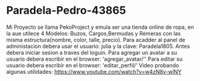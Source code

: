 # Paradela-Pedro-43865
Mi Proyecto se llama PekoProject y emula ser una tienda online de ropa, en la aue utilece 4 Modelos: Buzos, Cargos,Bermudas y Remeras con las misma estructura(nombre, color, talle, precio).
Para acadder al panel de administacion debera usar el usuario: julia y la clave: Paradela1805. Antes debera iniciar sesion a traves del loguin.
Para agregar un avatar a su usuario debera escribir en el browser: 'agregar_avatar/''
Para editar su usuario debera escribir en el browser: 'editar_perfil/'
Video probando algunas utilidades: https://www.youtube.com/watch?v=w4zN8v-wlNY
